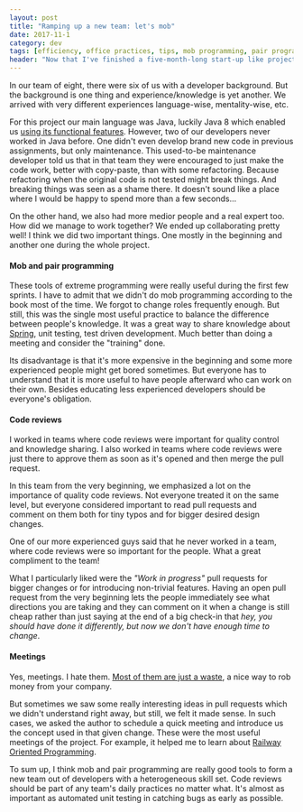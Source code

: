 ```yaml
---
layout: post
title: "Ramping up a new team: let's mob"
date: 2017-11-1
category: dev
tags: [efficiency, office practices, tips, mob programming, pair programming]
header: "Now that I've finished a five-month-long start-up like project, it's time for some reflections. Okay, I'll keep most of those for myself, but there is one thing I want to discuss in public."
---
```

In our team of eight, there were six of us with a developer background. But the background is one thing and experience/knowledge is yet another. We arrived with very different experiences language-wise, mentality-wise, etc.

For this project our main language was Java, luckily Java 8 which enabled us [using its functional features](/blog/2017/09/27/railway_oriented_programming). However, two of our developers never worked in Java before. One didn't even develop brand new code in previous assignments, but only maintenance. This used-to-be maintenance developer told us that in that team they were encouraged to just make the code work, better with copy-paste, than with some refactoring. Because refactoring when the original code is not tested might break things. And breaking things was seen as a shame there. It doesn't sound like a place where I would be happy to spend more than a few seconds...

On the other hand, we also had more medior people and a real expert too. How did we manage to work together? We ended up collaborating pretty well! I think we did two important things. One mostly in the beginning and another one during the whole project.

#### Mob and pair programming

These tools of extreme programming were really useful during the first few sprints. I have to admit that we didn't do mob programming according to the book most of the time. We forgot to change roles frequently enough. But still, this was the single most useful practice to balance the difference between people's knowledge. It was a great way to share knowledge about [Spring](https://projects.spring.io/spring-framework/), unit testing, test driven development. Much better than doing a meeting and consider the "training" done.

Its disadvantage is that it's more expensive in the beginning and some more experienced people might get bored sometimes. But everyone has to understand that it is more useful to have people afterward who can work on their own. Besides educating less experienced developers should be everyone's obligation.

#### Code reviews

I worked in teams where code reviews were important for quality control and knowledge sharing. I also worked in teams where code reviews were just there to approve them as soon as it's opened and then merge the pull request. 

In this team from the very beginning, we emphasized a lot on the importance of quality code reviews. Not everyone treated it on the same level, but everyone considered important to read pull requests and comment on them both for tiny typos and for bigger desired design changes. 

One of our more experienced guys said that he never worked in a team, where code reviews were so important for the people. What a great compliment to the team!

What I particularly liked were the _"Work in progress"_ pull requests for bigger changes or for introducing non-trivial features. Having an open pull request from the very beginning lets the people immediately see what directions you are taking and they can comment on it when a change is still cheap rather than just saying at the end of a big check-in that _hey, you should have done it differently, but now we don't have enough time to change_.

#### Meetings

Yes, meetings. I hate them. [Most of them are just a waste](http://sandordargo.com/blog/2017/07/20/time-waster-meetings), a nice way to rob money from your company.

But sometimes we saw some really interesting ideas in pull requests which we didn't understand right away, but still, we felt it made sense. In such cases, we asked the author to schedule a quick meeting and introduce us the concept used in that given change. These were the most useful meetings of the project. For example, it helped me to learn about [Railway Oriented Programming](/blog/2017/09/27/railway_oriented_programming).

To sum up, I think mob and pair programming are really good tools to form a new team out of developers with a heterogeneous skill set. Code reviews should be part of any team's daily practices no matter what. It's almost as important as automated unit testing in catching bugs as early as possible.